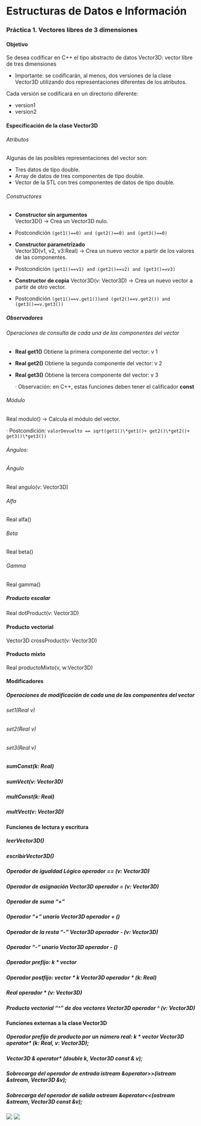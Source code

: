 # Estructuras de Datos e Información

### Práctica 1. Vectores libres de 3 dimensiones

#### Objetivo

Se desea codificar en C++ el tipo abstracto de datos Vector3D: vector libre de tres
dimensiones

- Importante: se codificarán, al menos, dos versiones de la clase Vector3D utilizando dos representaciones diferentes de los atributos.

Cada versión se codificará en un directorio diferente:

- version1
- version2

#### Especificación de la clase Vector3D

###### Atributos

Algunas de las posibles representaciones del vector son:
- Tres datos de tipo double.
- Array de datos de tres componentes de tipo double.
- Vector de la STL con tres componentes de datos de tipo double.

###### Constructores
- **Constructor sin argumentos**  
Vector3D() → Crea un Vector3D nulo.  
- Postcondición ```(get1()==0) and (get2()==0) and (get3()==0)```

- **Constructor parametrizado**  
Vector3D(v1, v2, v3:Real) → Crea un nuevo vector a partir de los valores
de las componentes.
- Postcondición ```(get1()==v1) and (get2()==v2) and (get3()==v3)```  

- **Constructor de copia**
Vector3D(v: Vector3D) → Crea un nuevo vector a partir de otro vector.
- Postcondición ```(get1()==v.get1())and (get2()==v.get2()) and
(get3()==v.get3())```

##### Observadores  
###### Operaciones de consulta de cada una de las componentes del vector

- **Real get1()**
Obtiene la primera componente del vector: v 1

- **Real get2()**
Obtiene la segunda componente del vector: v 2

- **Real get3()**
Obtiene la tercera componente del vector: v 3

     · Observación: en C++, estas funciones deben tener el calificador **const**

###### Módulo
Real modulo() → Calcula el módulo del vector.

· Postcondición: ```valorDevuelto == sqrt(get1()\*get1()+ get2()\*get2()+ get3()\*get3())```

###### Ángulos:

###### Ángulo
Real angulo(v: Vector3D)

###### Alfa
Real alfa()

###### Beta
Real beta()

###### Gamma
Real gamma()

##### Producto escalar
Real dotProduct(v: Vector3D)

#### Producto vectorial
Vector3D crossProduct(v: Vector3D)

#### Producto mixto
Real productoMixto(v, w:Vector3D)

####  Modificadores

##### Operaciones de modificación de cada una de las componentes del vector

###### set1(Real v)

###### set2(Real v)

###### set3(Real v)

##### sumConst(k: Real)

##### sumVect(v: Vector3D)

##### multConst(k: Real)

##### multVect(v: Vector3D)

####  Funciones de lectura y escritura

##### leerVector3D()

##### escribirVector3D()

##### Operador de igualdad Lógico operador == (v: Vector3D)

##### Operador de asignación Vector3D operador = (v: Vector3D)

##### Operador de suma “+”

##### Operador “+” unario Vector3D operador + ()

##### Operador de la resta “-” Vector3D operador - (v: Vector3D)

##### Operador “-” unario Vector3D operador - ()

##### Operador prefijo: k * vector

##### Operador postfijo: vector * k Vector3D operador * (k: Real)

##### Real operador * (v: Vector3D)

##### Producto vectorial “^” de dos vectores Vector3D operador ^ (v: Vector3D)

#### Funciones externas a la clase Vector3D

##### Operador prefijo de producto por un número real: k * vector Vector3D operator* (k: Real, v: Vector3D);

##### Vector3D & operator* (double k, Vector3D const & v);

##### Sobrecarga del operador de entrada istream &operator>>(istream &stream, Vector3D &v);

##### Sobrecarga del operador de salida ostream &operator<<(ostream &stream, Vector3D const &v);  


![](https://img.shields.io/badge/status-45%25-yellowgreen.svg)
![](https://img.shields.io/badge/compilable-yes-green.svg)
